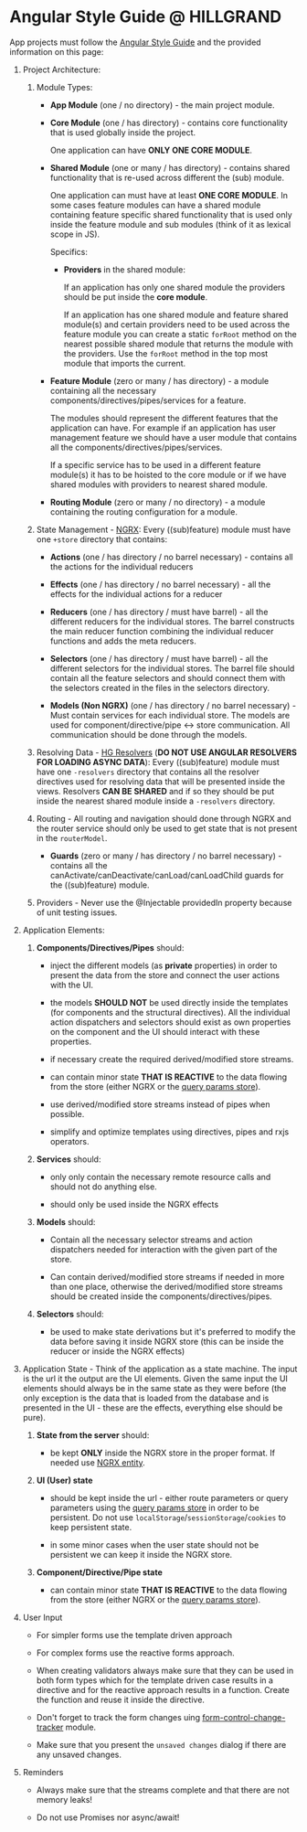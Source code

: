 # Angular Style Guide @ HILLGRAND

App projects must follow the [Angular Style Guide](https://angular.io/guide/styleguide) and the provided information on this page:

1. Project Architecture:

    1. Module Types:

        * **App Module** (one / no directory) - the main project module.

        * **Core Module** (one / has directory) - contains core functionality that is used globally inside the project.
        
            One application can have **ONLY ONE CORE MODULE**.

        * **Shared Module** (one or many / has directory) - contains shared functionality that is re-used across different the (sub) module. 

            One application can must have at least **ONE CORE MODULE**. In some cases feature modules can have a shared module containing feature specific shared functionality that is used only inside the feature module and sub modules (think of it as lexical scope in JS).

            Specifics:

            * **Providers** in the shared module: 
            
              If an application has only one shared module the providers should be put inside the **core module**.

              If an application has one shared module and feature shared module(s) and certain providers need to be used across the feature module you can create a static `forRoot` method on the nearest possible shared module that returns the module with the providers. Use the `forRoot` method in the top most module that imports the current.
        
        * **Feature Module** (zero or many / has directory) - a module containing all the necessary components/directives/pipes/services for a feature.

            The modules should represent the different features that the application can have. For example if an application has user management feature we should have a user module that contains all the components/directives/pipes/services.

            If a specific service has to be used in a different feature module(s) it has to be hoisted to the core module or if we have shared modules with providers to nearest shared module.

        * **Routing Module** (zero or many / no directory) - a module containing the routing configuration for a module.

    2. State Management - [NGRX](https://ngrx.io/): Every ((sub)feature) module must have one `+store` directory that contains:

          * **Actions** (one / has directory / no barrel necessary) - contains all the actions for the individual reducers

          * **Effects** (one / has directory / no barrel necessary) - all the effects for the individual actions for a reducer

          * **Reducers** (one / has directory / must have barrel) - all the different reducers for the individual stores. The barrel constructs the main reducer function combining the individual reducer functions and adds the meta reducers.

          * **Selectors** (one / has directory / must have barrel) - all the different selectors for the individual stores. The barrel file should contain all the feature selectors and should connect them with the selectors created in the files in the selectors directory.

          * **Models (Non NGRX)** (one / has directory / no barrel necessary) - Must contain services for each individual store. The models are used for component/directive/pipe <-> store communication. All communication should be done through the models.

    3. Resolving Data - [HG Resolvers](https://github.com/IliaIdakiev/hg-resolvers) (**DO NOT USE ANGULAR RESOLVERS FOR LOADING ASYNC DATA**): Every ((sub)feature) module must have one `-resolvers` directory that contains all the resolver directives used for resolving data that will be presented inside the views. Resolvers **CAN BE SHARED** and if so they should be put inside the nearest shared module inside a `-resolvers` directory.

    4. Routing - All routing and navigation should done through NGRX and the router service should only be used to get state that is not present in the `routerModel`.

          * **Guards** (zero or many / has directory / no barrel necessary) - contains all the canActivate/canDeactivate/canLoad/canLoadChild guards for the ((sub)feature) module.

    5. Providers - Never use the @Injectable providedIn property because of unit testing issues.


2. Application Elements:

    1. **Components/Directives/Pipes** should:
    
        * inject the different models (as **private** properties) in order to present the data from the store and connect the user actions with the UI.

        * the models **SHOULD NOT** be used directly inside the templates (for components and the structural directives). All the individual action dispatchers and selectors should exist as own properties on the component and the UI should interact with these properties.

        * if necessary create the required derived/modified store streams.

        * can contain minor state **THAT IS REACTIVE** to the data flowing from the store (either NGRX or the [query params store](https://github.com/IliaIdakiev/query-param-store)).

        * use derived/modified store streams instead of pipes when possible.

        * simplify and optimize templates using directives, pipes and rxjs operators.
    
    2. **Services** should: 

        * only only contain the necessary remote resource calls and should not do anything else.

        * should only be used inside the NGRX effects

    3. **Models** should:

        * Contain all the necessary selector streams and action dispatchers needed for interaction with the given part of the store. 

        * Can contain derived/modified store streams if needed in more than one place, otherwise the derived/modified store streams should be created inside the components/directives/pipes.

    4. **Selectors** should:

        * be used to make state derivations but it's preferred to modify the data before saving it inside NGRX store (this can be inside the reducer or inside the NGRX effects)

3. Application State - Think of the application as a state machine. The input is the url it the output are the UI elements. Given the same input the UI elements should always be in the same state as they were before (the only exception is the data that is loaded from the database and is presented in the UI - these are the effects, everything else should be pure).

    1. **State from the server** should:
    
        * be kept **ONLY** inside the NGRX store in the proper format. If needed use [NGRX entity](https://ngrx.io/guide/entity).

    2. **UI (User) state**

        * should be kept inside the url - either route parameters or query parameters using the [query params store](https://github.com/IliaIdakiev/query-param-store) in order to be persistent. Do not use `localStorage`/`sessionStorage`/`cookies` to keep persistent state.

        * in some minor cases when the user state should not be persistent we can keep it inside the NGRX store.

    3. **Component/Directive/Pipe state**

        * can contain minor state **THAT IS REACTIVE** to the data flowing from the store (either NGRX or the [query params store](https://github.com/IliaIdakiev/query-param-store)).

4. User Input

    * For simpler forms use the template driven approach

    * For complex forms use the reactive forms approach.

    * When creating validators always make sure that they can be used in both form types which for the template driven case results in a directive and for the reactive approach results in a function. Create the function and reuse it inside the directive.

    * Don't forget to track the form changes uing [form-control-change-tracker](https://github.com/IliaIdakiev/form-control-change-tracker) module.

    * Make sure that you present the `unsaved changes` dialog if there are any unsaved changes.

5. Reminders

    * Always make sure that the streams complete and that there are not memory leaks! 

    * Do not use Promises nor async/await!

  